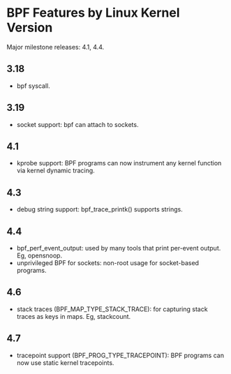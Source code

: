 # BPF Features by Linux Kernel Version

Major milestone releases: 4.1, 4.4.

## 3.18

- bpf syscall.

## 3.19

- socket support: bpf can attach to sockets.

## 4.1

- kprobe support: BPF programs can now instrument any kernel function via kernel dynamic tracing.

## 4.3

- debug string support: bpf_trace_printk() supports strings.

## 4.4

- bpf_perf_event_output: used by many tools that print per-event output. Eg, opensnoop.
- unprivileged BPF for sockets: non-root usage for socket-based programs.

## 4.6

- stack traces (BPF_MAP_TYPE_STACK_TRACE): for capturing stack traces as keys in maps. Eg, stackcount.

## 4.7

- tracepoint support (BPF_PROG_TYPE_TRACEPOINT): BPF programs can now use static kernel tracepoints.
